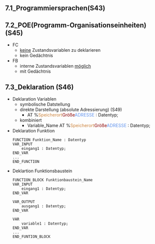 ## 7.1_Programmiersprachen(S43) 
## 7.2_POE(Programm-Organisationseinheiten)(S45) 
- FC
	- <u>keine</u> Zustandsvariablen zu deklarieren 
	- kein Gedächtnis 
- FB
	- interne Zustandsvariablen <u>möglich</u> 
	- mit Gedächtnis 
## 7.3_Deklaration (S46)
- Deklaration Variablen
	- symbolische Datstellung
	- direkte Darstellung (absolute Adressierung) (S49)
		- AT %<font color = "peru">Speicherort</font><font color = "darkred">Größe</font><font color = "CornflowerBlue">ADRESSE</font> : Datentyp; 
	- kombiniert
		-  Variable_Name AT %<font color = "peru">Speicherort</font><font color = "darkred">Größe</font><font color = "CornflowerBlue">ADRESSE</font> : Datentyp; 
- Deklaration Funktion
	```
	FUNCTION Funktion_Name : Datentyp
	VAR_INPUT
		eingang1 : Datentyp;
	END_VAR
	...
	END_FUNCTION
	```
- Deklartion Funktionsbaustein
	```
	FUNCTION_BLOCK Funktionbaustein_Name
	VAR_INPUT
		eingang1 : Datentyp;
	END_VAR
	
	VAR_OUTPUT
		ausgang1 : Datentyp;
	END_VAR
	
	VAR
		variable1 : Datentyp;
	END_VAR
	...
	END_FUNTION_BLOCK
	```



